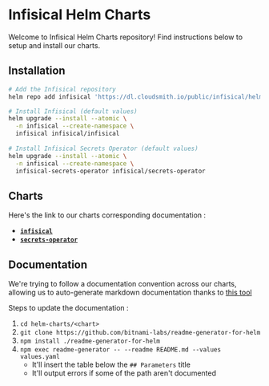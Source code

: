 # Infisical Helm Charts

Welcome to Infisical Helm Charts repository! Find instructions below to setup and install our charts.

## Installation

```sh
# Add the Infisical repository
helm repo add infisical 'https://dl.cloudsmith.io/public/infisical/helm-charts/helm/charts/' && helm repo update

# Install Infisical (default values)
helm upgrade --install --atomic \
  -n infisical --create-namespace \
  infisical infisical/infisical
  
# Install Infisical Secrets Operator (default values)
helm upgrade --install --atomic \
  -n infisical --create-namespace \
  infisical-secrets-operator infisical/secrets-operator
```

## Charts

Here's the link to our charts corresponding documentation :

- [**`infisical`**](./infisical/README.md)
- [**`secrets-operator`**](./secrets-operator/README.md)

## Documentation

We're trying to follow a documentation convention across our charts, allowing us to auto-generate markdown documentation thanks to [this tool](https://github.com/bitnami-labs/readme-generator-for-helm)

Steps to update the documentation :
1. `cd helm-charts/<chart>`
1. `git clone https://github.com/bitnami-labs/readme-generator-for-helm`
1. `npm install ./readme-generator-for-helm`
1. `npm exec readme-generator -- --readme README.md --values values.yaml`
   - It'll insert the table below the `## Parameters` title
   - It'll output errors if some of the path aren't documented